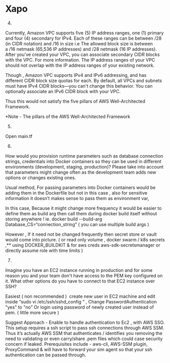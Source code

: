 # Xapo

4.

Currently, Amazon VPC supports five (5) IP address ranges, one (1) primary and four (4) secondary for IPv4. Each of these ranges can be between /28 (in CIDR notation) and /16 in size i.e The allowed block size is between a /16 netmask (65,536 IP addresses) and /28 netmask (16 IP addresses). After you've created your VPC, you can associate secondary CIDR blocks with the VPC. For more information. The IP address ranges of your VPC should not overlap with the IP address ranges of your existing network.

Though , Amazon VPC supports IPv4 and IPv6 addressing, and has different CIDR block size quotas for each. By default, all VPCs and subnets must have IPv4 CIDR blocks—you can't change this behavior. You can optionally associate an IPv6 CIDR block with your VPC.

Thus this would not satisfy the five pillars of AWS Well-Architected Framework.

*Note - 
The pillars of the AWS Well-Architected Framework


5.  
Open main.tf

6.
 How would you provision runtime parameters such as database connection strings, credentials into Docker containers so they can be used in different environments (development, staging, production)? Please take into account that parameters might change often as the development team adds new options or changes existing ones.

Usual method,
 For passing parameters into Docker containers would be adding them in the Dockerfile but not in this case , also for sensitive information it doesn’t makes sense to pass them as environment var, 

In this case,
 Because it might change more frequency it would be easier to define them as build arg then call them during docker build itself without storing anywhere ! ie. docker build --build-arg Database_CS=“connection_string” ( you can use multiple build args ) 

However , 
 If it need not be changed frequently then secret store or vault would come into picture. ( or read only volume , docker swarm / k8s secrets ,** using DOCKER_BUILDKIT & for aws creds
 aws-sdk-secretsmanager or directly assume role with time limits ) 

7. 
Imagine you have an EC2 instance running in production and for some reason you and your team don't have access to the PEM key configured on it. What other options do you have to connect to that EC2 instance over SSH?

Easiest ( non recommended )  create new user in EC2 machine and edit inside “sudo vi /etc/ssh/sshd_config “ , Change PasswordAuthentication "yes" to "no" Or login using password of newly created user instead of pem. ( little more secure )

Suggest Approach - 
Enable to handle authentication to Ec2 , with AWS SSO.
This setup requires a ssh script to pass ssh connections through AWS SSM. Thus it’s actually AWS SSM that authenticates / identifies you removing the need to validating or even carry/share .pem files which could case security concern if leaked.
Prerequisites include - aws-cli, AWS-SSM plugin, ProxyCommand & will have to forward your sim agent so that your ssh authentication can be passed through.

